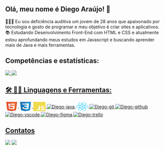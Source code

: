 ## Olá, meu nome é Diego Araújo! 👋 
🙋🏽‍♂️ Eu sou deficiência auditiva um jovem de 28 anos que apaixonado por tecnologia e gosto de programar e meu objetivo é criar sites e aplicativos.<br>
📚 Estudando Desenvolvimento Front-End com HTML e CSS e atualmente estou aprofundando meus estudos em Javascript e buscando aprender mais de Java e mais ferramentas.

## Competências e estatísticas:
<div>
    <a href="https://github.com/diegofer70">
    <img height="180em" src="https://github-readme-stats.vercel.app/api?username=diegofer70&theme=dark&hide_border=false&include_all_commits=false&count_private=false" />
    <img height="180em" src="https://github-readme-stats.vercel.app/api/top-langs/?username=diegofer70&theme=dark&hide_border=false&include_all_commits=false&count_private=false&layout=compact" />
</div>

## 🛠 👨‍💻 Linguagens e Ferramentas:
<div style="display: inline_block">
  <img align="center" alt="Diego-HTML" height="30" width="40" src="https://raw.githubusercontent.com/devicons/devicon/master/icons/html5/html5-original.svg" />
  <img align="center" alt="Diego-CSS" height="30" width="40" src="https://raw.githubusercontent.com/devicons/devicon/master/icons/css3/css3-original.svg" />
  <img align="center" alt="Diego-Js" height="30" width="40" src="https://raw.githubusercontent.com/devicons/devicon/master/icons/javascript/javascript-plain.svg" />
  <img align="center" alt="Diego-java" height="30" width="40" src="https://cdn.jsdelivr.net/gh/devicons/devicon/icons/java/java-original-wordmark.svg" />
  <img align="center" alt="Diego-React" height="30" width="40" src="https://raw.githubusercontent.com/devicons/devicon/master/icons/react/react-original.svg" />
  <img align="center" alt="Diego-git" height="30" width="40" src="https://cdn.jsdelivr.net/gh/devicons/devicon/icons/git/git-original.svg" />
  <img align="center" alt="Diego-github" height="30" width="40" src="https://cdn.jsdelivr.net/gh/devicons/devicon/icons/github/github-original.svg" />
   <img align="center" alt="Diego-vscode" height="30" width="40" src="https://cdn.jsdelivr.net/gh/devicons/devicon/icons/vscode/vscode-original.svg" />
  <img align="center" alt="Diego-figma" height="30" width="40" src="https://cdn.jsdelivr.net/gh/devicons/devicon/icons/figma/figma-original.svg" />
  <img align="center" alt="Diego-trello" height="30" width="40" src="https://cdn.jsdelivr.net/gh/devicons/devicon/icons/trello/trello-plain.svg" />
</div>

## Contatos
<div style="display: inline_block">
    <a href="https://instagram.com/diegoaraujo.dev" target="_blank"><img src="https://img.shields.io/badge/Instagram-E4405F?style=for-the-badge&logo=instagram&logoColor=white" target="_blank"></a>
    <a href="https://www.linkedin.com/in/diegoferreiraraujo/" target="_blank"><img src="https://img.shields.io/badge/LinkedIn-0077B5?style=for-the-badge&logo=linkedin&logoColor=white" target="_blank"></a>
</div>
